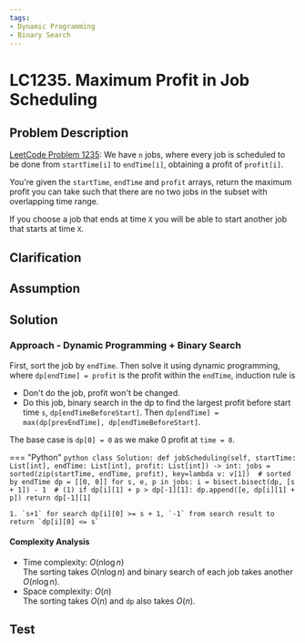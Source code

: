 ```yaml
---
tags:
- Dynamic Programming
- Binary Search
---
```


# LC1235. Maximum Profit in Job Scheduling
## Problem Description
[LeetCode Problem 1235](https://leetcode.com/problems/maximum-profit-in-job-scheduling): We have `n` jobs, where every job is scheduled to be done from `startTime[i]` to `endTime[i]`, obtaining a profit of `profit[i]`.

You're given the `startTime`, `endTime` and `profit` arrays, return the maximum profit you can take such that there are no two jobs in the subset with overlapping time range.

If you choose a job that ends at time `X` you will be able to start another job that starts at time `X`.

## Clarification

## Assumption

## Solution
### Approach - Dynamic Programming + Binary Search
First, sort the job by `endTime`. Then solve it using dynamic programming, where `dp[endTime] = profit` is the profit within the `endTime`, induction rule is
- Don't do the job, profit won't be changed.
- Do this job, binary search in the dp to find the largest profit before start time `s`, `dp[endTimeBeforeStart]`. Then `dp[endTime] = max(dp[prevEndTime], dp[endTimeBeforeStart]`.

The base case is `dp[0] = 0` as we make 0 profit at `time = 0`.

=== "Python"
    ```python
    class Solution:
        def jobScheduling(self, startTime: List[int], endTime: List[int], profit: List[int]) -> int:
            jobs = sorted(zip(startTime, endTime, profit), key=lambda v: v[1])  # sorted by endTime
            dp = [[0, 0]]
            for s, e, p in jobs:
                i = bisect.bisect(dp, [s + 1]) - 1  # (1)
                if dp[i][1] + p > dp[-1][1]:
                    dp.append([e, dp[i][1] + p])
            return dp[-1][1]
    ```

    1. `s+1` for search dp[i][0] >= s + 1, `-1` from search result to return `dp[i][0] <= s`

#### Complexity Analysis
* Time complexity: $O(n \log n)$  
The sorting takes $O(n \log n)$ and binary search of each job takes another $O(n \log n)$.
* Space complexity: $O(n)$  
The sorting takes $O(n)$ and `dp` also takes $O(n)$.

## Test